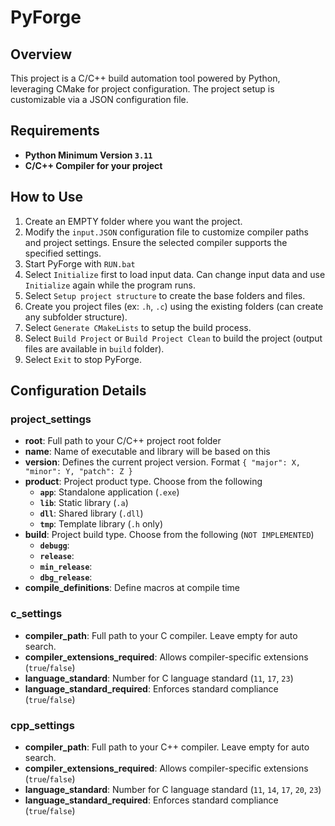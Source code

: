 # PyForge

## Overview
This project is a C/C++ build automation tool powered by Python, leveraging CMake for project configuration. The project setup is customizable via a JSON configuration file.

## Requirements
- **Python Minimum Version `3.11`**
- **C/C++ Compiler for your project**

## How to Use
1. Create an EMPTY folder where you want the project.
2. Modify the `input.JSON` configuration file to customize compiler paths and project settings. Ensure the selected compiler supports the specified settings.
3. Start PyForge with `RUN.bat`
4. Select `Initialize` first to load input data. Can change input data and use `Initialize` again while the program runs.
5. Select `Setup project structure` to create the base folders and files.
6. Create you project files (ex: `.h`, `.c`) using the existing folders (can create any subfolder structure).
7. Select `Generate CMakeLists` to setup the build process.
8. Select `Build Project` or `Build Project Clean` to build the project (output files are available in `build` folder).
9. Select `Exit` to stop PyForge.

## Configuration Details

### project_settings
- **root**: Full path to your C/C++ project root folder
- **name**: Name of executable and library will be based on this
- **version**: Defines the current project version. Format `{ "major": X, "minor": Y, "patch": Z }`
- **product**: Project product type. Choose from the following
    - **`app`**: Standalone application (`.exe`)
    - **`lib`**: Static library (`.a`)
    - **`dll`**: Shared library (`.dll`)
    - **`tmp`**: Template library (`.h` only)
- **build**: Project build type. Choose from the following (`NOT IMPLEMENTED`)
    - **`debugg`**:
    - **`release`**:
    - **`min_release`**:
    - **`dbg_release`**:
- **compile_definitions**: Define macros at compile time

### c_settings
- **compiler_path**: Full path to your C compiler. Leave empty for auto search.
- **compiler_extensions_required**: Allows compiler-specific extensions (`true`/`false`)
- **language_standard**: Number for C language standard (`11`, `17`, `23`)
- **language_standard_required**: Enforces standard compliance (`true`/`false`)

### cpp_settings
- **compiler_path**: Full path to your C++ compiler. Leave empty for auto search.
- **compiler_extensions_required**: Allows compiler-specific extensions (`true`/`false`)
- **language_standard**: Number for C language standard (`11`, `14`, `17`, `20`, `23`)
- **language_standard_required**: Enforces standard compliance (`true`/`false`)
